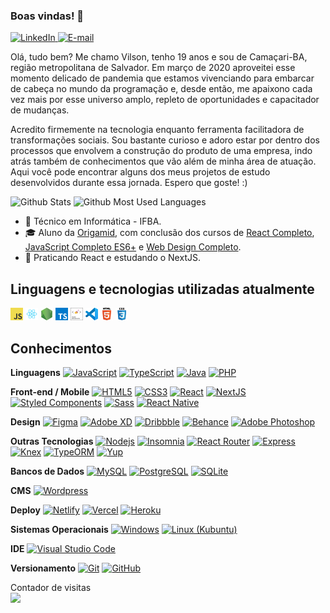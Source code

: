 ### Boas vindas! 👋

<a href="https://www.linkedin.com/in/vilsonsampaio/" target="_blank">
<img src="https://img.shields.io/badge/-LinkedIn-blue?style=flat-square&logo=Linkedin&logoColor=white" alt="LinkedIn">
</a>

<a href="mailto:vilson.sampaio04@gmail.com" target="_blank">
<img src="https://img.shields.io/badge/-Gmail-c14438?style=flat-square&logo=Gmail&logoColor=white&link=mailto:contato.vilsonsampaio@gmail.com" alt="E-mail">
</a>

Olá, tudo bem? Me chamo Vilson, tenho 19 anos e sou de Camaçari-BA, região metropolitana de Salvador. Em março de 2020 aproveitei esse momento delicado de pandemia que estamos vivenciando para embarcar de cabeça no mundo da programação e, desde então, me apaixono cada vez mais por esse universo amplo, repleto de oportunidades e capacitador de mudanças. 

Acredito firmemente na tecnologia enquanto ferramenta facilitadora de transformações sociais. Sou bastante curioso e adoro estar por dentro dos processos que envolvem a construção do produto de uma empresa, indo atrás também de conhecimentos que vão além de minha área de atuação. Aqui você pode encontrar alguns dos meus projetos de estudo desenvolvidos durante essa jornada. Espero que goste! :) 

![Github Stats](https://github-readme-stats.vercel.app/api?username=vilsonsampaio&show_icons=true)
![Github Most Used Languages](https://github-readme-stats.vercel.app/api/top-langs/?username=vilsonsampaio&layout=compact)

- 📘 Técnico em Informática - IFBA.
- 🎓 Aluno da [Origamid](https://www.origamid.com/), com conclusão dos cursos de [React Completo](https://www.origamid.com/certificate/9f122bcd/), [JavaScript Completo ES6+](https://www.origamid.com/certificate/cb0b88b5/) e [Web Design Completo](https://www.origamid.com/certificate/ebe04f2f/).
- 🌱 Praticando React e estudando o NextJS.

## Linguagens e tecnologias utilizadas atualmente

<code><img height="20" src="https://raw.githubusercontent.com/github/explore/80688e429a7d4ef2fca1e82350fe8e3517d3494d/topics/javascript/javascript.png"></code>
<code><img height="20" src="https://raw.githubusercontent.com/github/explore/80688e429a7d4ef2fca1e82350fe8e3517d3494d/topics/react/react.png"></code>
<code><img height="20" src="https://raw.githubusercontent.com/github/explore/80688e429a7d4ef2fca1e82350fe8e3517d3494d/topics/nodejs/nodejs.png"></code>
<code><img height="20" src="https://raw.githubusercontent.com/github/explore/80688e429a7d4ef2fca1e82350fe8e3517d3494d/topics/typescript/typescript.png"></code>
<code><img height="20" src="https://raw.githubusercontent.com/github/explore/80688e429a7d4ef2fca1e82350fe8e3517d3494d/topics/styled-components/styled-components.png"></code>
<code><img height="20" src="https://raw.githubusercontent.com/github/explore/80688e429a7d4ef2fca1e82350fe8e3517d3494d/topics/visual-studio-code/visual-studio-code.png"></code>
<code><img height="20" src="https://raw.githubusercontent.com/github/explore/80688e429a7d4ef2fca1e82350fe8e3517d3494d/topics/html/html.png"></code>
<code><img height="20" src="https://raw.githubusercontent.com/github/explore/80688e429a7d4ef2fca1e82350fe8e3517d3494d/topics/css/css.png"></code>


## Conhecimentos

**Linguagens**
[![JavaScript](https://img.shields.io/badge/-JavaScript-black?style=flat-square&logo=javascript&link=https://github.com/vilsonsampaio/)](https://github.com/vilsonsampaio/)
[![TypeScript](https://img.shields.io/badge/-TypeScript-black?style=flat-square&logo=typescript&link=https://github.com/vilsonsampaio/)](https://github.com/vilsonsampaio/)
[![Java](https://img.shields.io/badge/-Java-3571AF?style=flat-square&logo=Java&link=https://github.com/vilsonsampaio/)](https://github.com/vilsonsampaio/)
[![PHP](https://img.shields.io/badge/-PHP-222430?style=flat-square&logo=php&link=https://github.com/vilsonsampaio/)](https://github.com/vilsonsampaio/)

**Front-end / Mobile**
[![HTML5](https://img.shields.io/badge/-HTML5-E34F26?style=flat-square&logo=html5&logoColor=white&link=https://github.com/vilsonsampaio/)](https://github.com/vilsonsampaio/)
[![CSS3](https://img.shields.io/badge/-CSS3-1572B6?style=flat-square&logo=css3&link=https://github.com/vilsonsampaio/)](https://github.com/vilsonsampaio/)
[![React](https://img.shields.io/badge/-React-black?style=flat-square&logo=react&link=https://github.com/vilsonsampaio/)](https://github.com/vilsonsampaio/)
[![NextJS](https://img.shields.io/badge/-NextJS-black?style=flat-square&logo=next.js&link=https://github.com/vilsonsampaio/)](https://github.com/vilsonsampaio/)
[![Styled Components](https://img.shields.io/badge/-Styled%20Components-pink?style=flat-square&logo=styled-components)](https://github.com/vilsonsampaio/)
[![Sass](https://img.shields.io/badge/-Sass-black?style=flat-square&logo=sass)](https://github.com/vilsonsampaio/)
[![React Native](https://img.shields.io/badge/-React%20Native-black?style=flat-square&logo=react)](https://github.com/vilsonsampaio/)

**Design**
[![Figma](https://img.shields.io/badge/-Figma-black?style=flat-square&logo=figma&link=https://github.com/vilsonsampaio/)](https://github.com/vilsonsampaio/)
[![Adobe XD](https://img.shields.io/badge/-Adobe%20XD-444444?style=flat-square&logo=adobe-xd&link=https://github.com/vilsonsampaio/)](https://github.com/vilsonsampaio/)
[![Dribbble](https://img.shields.io/badge/-Dribbble-444444?style=flat-square&logo=dribbble&link=https://github.com/vilsonsampaio/)](https://github.com/vilsonsampaio/)
[![Behance](https://img.shields.io/badge/-Behance-0069FF?style=flat-square&logo=behance&link=https://github.com/vilsonsampaio/)](https://github.com/vilsonsampaio/)
[![Adobe Photoshop](https://img.shields.io/badge/-Adobe%20Photoshop-001E36?style=flat-square&logo=adobe-photoshop&link=https://github.com/vilsonsampaio/)](https://github.com/vilsonsampaio/)


**Outras Tecnologias**
[![Nodejs](https://img.shields.io/badge/-Node.js-2D2C2C?style=flat-square&logo=node.js&link=https://github.com/vilsonsampaio/)](https://github.com/vilsonsampaio/)
[![Insomnia](https://img.shields.io/badge/-Insomnia-5849BE?style=flat-square&logo=insomnia&link=https://github.com/vilsonsampaio/)](https://github.com/vilsonsampaio/)
[![React Router](https://img.shields.io/badge/-React%20Router-black?style=flat-square&logo=react-router&link=https://github.com/vilsonsampaio/)](https://github.com/vilsonsampaio/)
[![Express](https://img.shields.io/badge/-Express-2D2C2C?style=flat-square&logo=express&link=https://github.com/vilsonsampaio/)](https://github.com/vilsonsampaio/)
[![Knex](https://img.shields.io/badge/-Knex-e16426?style=flat-square&logo=knex.js&link=https://github.com/vilsonsampaio/)](https://github.com/vilsonsampaio/)
[![TypeORM](https://img.shields.io/badge/-TypeORM-EA3524?style=flat-square&logo=typeorm&link=https://github.com/vilsonsampaio/)](https://github.com/vilsonsampaio/)
[![Yup](https://img.shields.io/badge/-Yup-000?style=flat-square&logo=yup&link=https://github.com/vilsonsampaio/)](https://github.com/vilsonsampaio/)

**Bancos de Dados**
[![MySQL](https://img.shields.io/badge/-MySQL-a0c4db?style=flat-square&logo=mysql&link=https://github.com/vilsonsampaio/)](https://github.com/vilsonsampaio/)
[![PostgreSQL](https://img.shields.io/badge/-PostgreSQL-336791?style=flat-square&logo=postgresql&link=https://github.com/vilsonsampaio/)](https://github.com/vilsonsampaio/)
[![SQLite](https://img.shields.io/badge/-SQLite-003B57?style=flat-square&logo=sqlite&link=https://github.com/vilsonsampaio/)](https://github.com/vilsonsampaio/)

**CMS**
[![Wordpress](https://img.shields.io/badge/-Wordpress-21759B?style=flat-square&logo=Wordpress&link=https://github.com/vilsonsampaio/)](https://github.com/vilsonsampaio/)

**Deploy**
[![Netlify](https://img.shields.io/badge/-Netlify-DBDBE0?style=flat-square&logo=netlify)](https://github.com/vilsonsampaio/)
[![Vercel](https://img.shields.io/badge/-Vercel-black?style=flat-square&logo=vercel)](https://github.com/vilsonsampaio/)
[![Heroku](https://img.shields.io/badge/-Heroku-9994CD?style=flat-square&logo=heroku)](https://github.com/vilsonsampaio/)

**Sistemas Operacionais**
[![Windows](https://img.shields.io/badge/-Windows-0078D6?style=flat-square&logo=Windows&link=https://github.com/vilsonsampaio/)](https://github.com/vilsonsampaio/)
[![Linux (Kubuntu)](https://img.shields.io/badge/-Linux%20(Kubuntu)-0078D6?style=flat-square&logo=Kubuntu&link=https://github.com/vilsonsampaio/)](https://github.com/vilsonsampaio/)

**IDE**
[![Visual Studio Code](https://img.shields.io/badge/-Visual%20Studio%20Code-006CAE?style=flat-square&logo=visual-studio-code&link=https://github.com/vilsonsampaio/)](https://github.com/vilsonsampaio/)

**Versionamento**
[![Git](https://img.shields.io/badge/-Git-black?style=flat-square&logo=git&link=https://github.com/vilsonsampaio/)](https://github.com/vilsonsampaio/)
[![GitHub](https://img.shields.io/badge/-GitHub-181717?style=flat-square&logo=github&link=https://github.com/vilsonsampaio/)](https://github.com/vilsonsampaio/)


<p> 
  Contador de visitas<br>
  <img src="https://profile-counter.glitch.me/vilsonsampaio/count.svg" />
</p>
